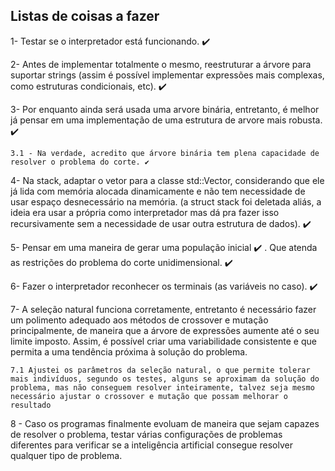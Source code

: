 ## Listas de coisas a fazer
1- Testar se o interpretador está funcionando. ✔️

2- Antes de implementar totalmente o mesmo, reestruturar a árvore para suportar strings (assim é possível implementar expressões mais complexas, como estruturas condicionais, etc). ✔️

3- Por enquanto ainda será usada uma arvore binária, entretanto, é melhor já pensar em uma implementação de uma estrutura de arvore mais robusta. ✔️ 

    3.1 - Na verdade, acredito que árvore binária tem plena capacidade de resolver o problema do corte. ✔️

4- Na stack, adaptar o vetor para a classe std::Vector, considerando que ele já lida com memória alocada dinamicamente e não tem necessidade de usar espaço desnecessário na memória. (a struct stack foi deletada aliás, a ideia era usar a própria como interpretador mas dá pra fazer isso recursivamente sem a necessidade de usar outra estrutura de dados). ✔️

5- Pensar em uma maneira de gerar uma população inicial ✔️ . Que atenda as restrições do problema do corte unidimensional. ✔️

6- Fazer o interpretador reconhecer os terminais (as variáveis no caso). ✔️ 

7- A seleção natural funciona corretamente, entretanto é necessário fazer um polimento adequado aos métodos de crossover e mutação principalmente, de maneira que a árvore de expressões aumente até o seu limite imposto. Assim, é possível criar uma variabilidade consistente e que permita a uma tendência próxima à solução do problema.

    7.1 Ajustei os parâmetros da seleção natural, o que permite tolerar mais indivíduos, segundo os testes, alguns se aproximam da solução do problema, mas não conseguem resolver inteiramente, talvez seja mesmo necessário ajustar o crossover e mutação que possam melhorar o resultado

8 - Caso os programas finalmente evoluam de maneira que sejam capazes de resolver o problema, testar várias configurações de problemas diferentes para verificar se a inteligência artificial consegue resolver qualquer tipo de problema.